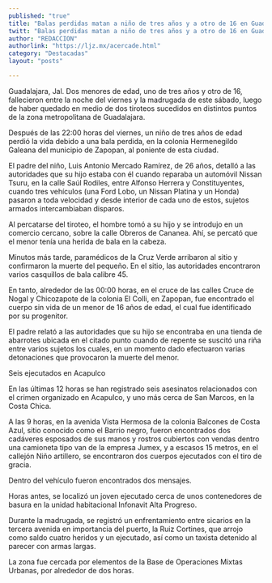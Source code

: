 ```yaml
---
published: "true"
title: "Balas perdidas matan a niño de tres años y a otro de 16 en Guadalajara"
twitt: "Balas perdidas matan a niño de tres años y a otro de 16 en Guadalajara"
author: "REDACCION"
authorlink: "https://ljz.mx/acercade.html"
category: "Destacadas"
layout: "posts"

---
```



  Guadalajara, Jal. Dos menores de edad, uno de tres años y otro de 16, fallecieron entre la noche del viernes y la madrugada de este sábado, luego de haber quedado en medio de dos tiroteos sucedidos en distintos puntos de la zona metropolitana de Guadalajara.



  Después de las 22:00 horas del viernes, un niño de tres años de edad perdió la vida debido a una bala perdida, en la colonia Hermenegildo Galeana del municipio de Zapopan, al poniente de esta ciudad.



  El padre del niño, Luis Antonio Mercado Ramírez, de 26 años, detalló a las autoridades que su hijo estaba con él cuando reparaba un automóvil Nissan Tsuru, en la calle Saúl Rodiles, entre Alfonso Herrera y Constituyentes, cuando tres vehículos (una Ford Lobo, un Nissan Platina y un Honda) pasaron a toda velocidad y desde interior de cada uno de estos, sujetos armados intercambiaban disparos.



  Al percatarse del tiroteo, el hombre tomó a su hijo y se introdujo en un comercio cercano, sobre la calle Obreros de Cananea. Ahí, se percató que el menor tenía una herida de bala en la cabeza.



  Minutos más tarde, paramédicos de la Cruz Verde arribaron al sitio y confirmaron la muerte del pequeño. En el sitio, las autoridades encontraron varios casquillos de bala calibre 45.



  En tanto, alrededor de las 00:00 horas, en el cruce de las calles Cruce de Nogal y Chicozapote de la colonia El Colli, en Zapopan, fue encontrado el cuerpo sin vida de un menor de 16 años de edad, el cual fue identificado por su progenitor.



  El padre relató a las autoridades que su hijo se encontraba en una tienda de abarrotes ubicada en el citado punto cuando de repente se suscitó una riña entre varios sujetos los cuales, en un momento dado efectuaron varias detonaciones que provocaron la muerte del menor.



  Seis ejecutados en Acapulco



  En las últimas 12 horas se han registrado seis asesinatos relacionados con el crimen organizado en Acapulco, y uno más cerca de San Marcos, en la Costa Chica.



  A las 9 horas, en la avenida Vista Hermosa de la colonia Balcones de Costa Azul, sitio conocido como el Barrio negro, fueron encontrados dos cadáveres esposados de sus manos y rostros cubiertos con vendas dentro una camioneta tipo van de la empresa Jumex, y a escasos 15 metros, en el callejón Niño artillero, se encontraron dos cuerpos ejecutados con el tiro de gracia.



  Dentro del vehículo fueron encontrados dos mensajes.



  Horas antes, se localizó un joven ejecutado cerca de unos contenedores de basura en la unidad habitacional Infonavit Alta Progreso.



  Durante la madrugada, se registró un enfrentamiento entre sicarios en la tercera avenida en importancia del puerto, la Ruiz Cortines, que arrojo como saldo cuatro heridos y un ejecutado, así como un taxista detenido al parecer con armas largas.



  La zona fue cercada por elementos de la Base de Operaciones Mixtas Urbanas, por alrededor de dos horas.

